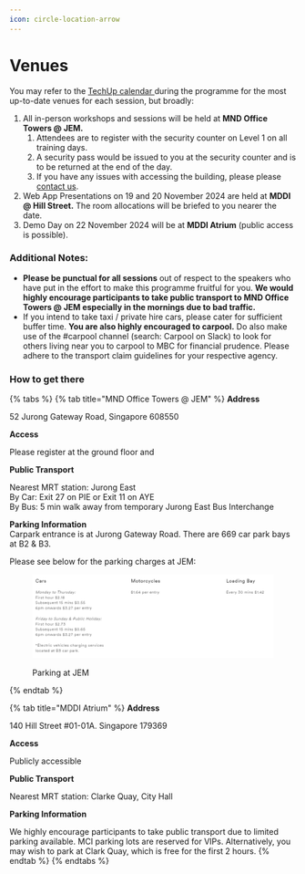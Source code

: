 ```yaml
---
icon: circle-location-arrow
---
```


# Venues

You may refer to the [TechUp calendar ](tech-up-calendar.md)during the programme for the most up-to-date venues for each session, but broadly:

1. All in-person workshops and sessions will be held at **MND Office Towers @ JEM.**
   1. Attendees are to register with the security counter on Level 1 on all training days.
   2. A security pass would be issued to you at the security counter and is to be returned at the end of the day.
   3. If you have any issues with accessing the building, please please [contact us](contact-persons.md).
2. Web App Presentations on 19 and 20 November 2024 are held at **MDDI @ Hill Street.** The room allocations will be briefed to you nearer the date.
3. Demo Day on 22 November 2024 will be at **MDDI Atrium** (public access is possible).

### Additional Notes: <a href="#additional-notes" id="additional-notes"></a>

* **Please be punctual for all sessions** out of respect to the speakers who have put in the effort to make this programme fruitful for you. **We would highly encourage participants to take public transport to MND Office Towers @ JEM especially in the mornings due to bad traffic.**
* If you intend to take taxi / private hire cars, please cater for sufficient buffer time. **You are also highly encouraged to carpool.** Do also make use of the #carpool channel (search: Carpool on Slack) to look for others living near you to carpool to MBC for financial prudence. Please adhere to the transport claim guidelines for your respective agency.

### How to get there

{% tabs %}
{% tab title="MND Office Towers @ JEM" %}
**Address**

52 Jurong Gateway Road, Singapore 608550

**Access**

Please register at the ground floor and&#x20;

**Public Transport**

Nearest MRT station: Jurong East\
By Car: Exit 27 on PIE or Exit 11 on AYE\
By Bus: 5 min walk away from temporary Jurong East Bus Interchange

**Parking Information**\
Carpark entrance is at Jurong Gateway Road. There are 669 car park bays at B2 & B3.

Please see below for the parking charges at JEM:

<figure><img src="../.gitbook/assets/image (2) (1).png" alt=""><figcaption><p>Parking at JEM</p></figcaption></figure>
{% endtab %}

{% tab title="MDDI Atrium" %}
**Address**

140 Hill Street #01-01A. Singapore 179369

**Access**

Publicly accessible

**Public Transport**

Nearest MRT station: Clarke Quay, City Hall

**Parking Information**

We highly encourage participants to take public transport due to limited parking available. MCI parking lots are reserved for VIPs. Alternatively, you may wish to park at Clark Quay, which is free for the first 2 hours.
{% endtab %}
{% endtabs %}
